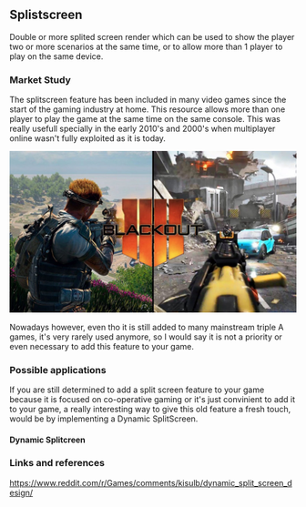 
## Splistscreen
 
 Double or more splited screen render which can be used to show the player two or more scenarios at the same time,
 or to allow more than 1 player to play on the same device.
 
 ### Market Study
 
 The splitscreen feature has been included in many video games since the start of the gaming industry at home. 
 This resource allows more than one player to play the game at the same time on the same console. This was really
 usefull specially in the early 2010's and 2000's when multiplayer online wasn't fully exploited as it is today.
 
 ![image2](https://github.com/ottotolo/ResearchProjectSplitScreen/blob/main/docs/images/Blackout-Call-of-Duty-Black-Ops-4-Split-Screen.jpg)
 
 Nowadays however, even tho it is still added to many mainstream triple A games, it's very rarely used anymore, so
 I would say it is not a priority or even necessary to add this feature to your game.
 
 ### Possible applications
 
 If you are still determined to add a split screen feature to your game because it is focused on co-operative gaming or it's
 just convinient to add it to your game, a really interesting way to give this old feature a fresh touch, would be by implementing
 a Dynamic SplitScreen.
 
 #### Dynamic Splitcreen
 

### Links and references

https://www.reddit.com/r/Games/comments/kisulb/dynamic_split_screen_design/
